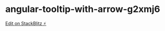 # angular-tooltip-with-arrow-g2xmj6

[Edit on StackBlitz ⚡️](https://stackblitz.com/edit/angular-tooltip-with-arrow-g2xmj6)